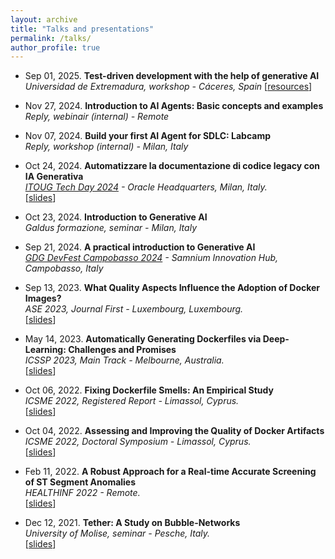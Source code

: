 ```yaml
---
layout: archive
title: "Talks and presentations"
permalink: /talks/
author_profile: true
---
```


<!-- {% if site.talkmap_link == true %}

<p style="text-decoration:underline;"><a href="/talkmap.html">See a map of all the places I've given a talk!</a></p>

{% endif %} -->

<!-- {% for post in site.talks reversed %}
  {% include archive-single-talk.html %}
{% endfor %} -->

- Sep 01, 2025. **Test-driven development with the help of
generative AI**  
  _Universidad de Extremadura, workshop - Cáceres, Spain_
  \[[resources](https://gitlab.com/tdd-workshop/tdd-for-code-generation-lab-sept-25)\] 

- Nov 27, 2024. **Introduction to AI Agents: Basic concepts and examples**  
  _Reply, webinair (internal) - Remote_  

- Nov 07, 2024. **Build your first AI Agent for SDLC: Labcamp**  
  _Reply, workshop (internal) - Milan, Italy_  

- Oct 24, 2024. **Automatizzare la documentazione di codice legacy con IA Generativa**  
  _[ITOUG Tech Day 2024](https://itoug.it/itoug-tech-day-milano-2024/) - Oracle Headquarters, Milan, Italy._  
  \[[slides](/files/itoug2024.pdf)\]

- Oct 23, 2024. **Introduction to Generative AI**  
  _Galdus formazione, seminar - Milan, Italy_

- Sep 21, 2024. **A practical introduction to Generative AI**  
  _[GDG DevFest Campobasso 2024](https://devfest.gdgcampobasso.it/) - Samnium Innovation Hub, Campobasso, Italy_

- Sep 13, 2023. **What Quality Aspects Influence the Adoption of Docker Images?**  
  _ASE 2023, Journal First - Luxembourg, Luxembourg._  
  \[[slides](/files/talkASE2023dockerqualitymetrics.pdf)\]

- May 14, 2023. **Automatically Generating Dockerfiles via Deep-Learning: Challenges and Promises**  
  _ICSSP 2023, Main Track - Melbourne, Australia._  
  \[[slides](/files/talkICSSP23dockergen.pdf)\]

- Oct 06, 2022. **Fixing Dockerfile Smells: An Empirical Study**  
  _ICSME 2022, Registered Report - Limassol, Cyprus._  
  \[[slides](/files/talkICSME22fixingdockerfilesmell.pdf)\]

- Oct 04, 2022. **Assessing and Improving the Quality of Docker Artifacts**  
  _ICSME 2022, Doctoral Symposium - Limassol, Cyprus._  
  \[[slides](/files/talkICSME22doctoralsymposium.pdf)\]

- Feb 11, 2022. **A Robust Approach for a Real-time Accurate Screening of ST Segment Anomalies**  
  _HEALTHINF 2022 - Remote._  
  \[[slides](/files/talkHEALTHINF2022stsloping.pdf)\]

- Dec 12, 2021. **Tether: A Study on Bubble-Networks**  
  _University of Molise, seminar - Pesche, Italy._  
  \[[slides](/files/talkFrontiersTether.pdf)\]